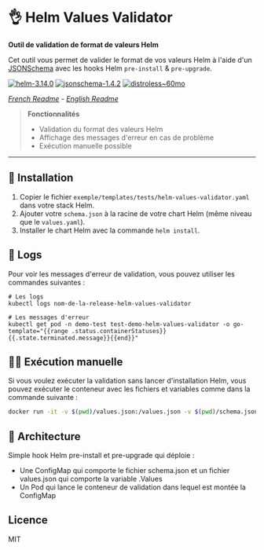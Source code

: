 # 👌 Helm Values Validator

**Outil de validation de format de valeurs Helm**

Cet outil vous permet de valider le format de vos valeurs Helm à l'aide d'un [JSONSchema](https://json-schema.org/) avec
les hooks Helm `pre-install` & `pre-upgrade`.

[![helm-3.14.0](https://img.shields.io/badge/helm-3.14.0-informational?style=flat-square)](https://helm.sh/docs/)
[![jsonschema-1.4.2](https://img.shields.io/badge/jsonschema-1.4.2-informational?style=flat-square)](https://json-schema.org/)
[![distroless~60mo](https://img.shields.io/badge/🥑%20distroless-~60mo-informational?style=flat-square)](https://github.com/GoogleContainerTools/distroless)

*[French Readme](./README-FR.md) - [English Readme](./README.md)*

> **Fonctionnalités**
> * Validation du format des valeurs Helm
> * Affichage des messages d'erreur en cas de problème
> * Exécution manuelle possible

---

## 🚀 Installation

1. Copier le fichier `exemple/templates/tests/helm-values-validator.yaml` dans votre stack Helm.
2. Ajouter votre `schema.json` à la racine de votre chart Helm (même niveau que le `values.yaml`).
3. Installer le chart Helm avec la commande `helm install`.

## 📝 Logs

Pour voir les messages d'erreur de validation, vous pouvez utiliser les commandes suivantes :

```shell
# Les logs
kubectl logs nom-de-la-release-helm-values-validator

# Les messages d'erreur
kubectl get pod -n demo-test test-demo-helm-values-validator -o go-template="{{range .status.containerStatuses}}{{.state.terminated.message}}{{end}}"
```

## 🧑‍🔧 Exécution manuelle

Si vous voulez exécuter la validation sans lancer d'installation Helm, vous pouvez exécuter le conteneur avec les
fichiers et variables comme dans la commande suivante :

```bash
docker run -it -v $(pwd)/values.json:/values.json -v $(pwd)/schema.json:/schema.json -e SCHEMA_FILE=/schema.json -e VALUES_FILE=/values.json franckrst/helm-values-validator:0.0.0-alpha
```

## 📐 Architecture

Simple hook Helm pre-install et pre-upgrade qui déploie :

- Une ConfigMap qui comporte le fichier schema.json et un fichier values.json qui comporte la variable .Values
- Un Pod qui lance le conteneur de validation dans lequel est montée la ConfigMap

## Licence

MIT

